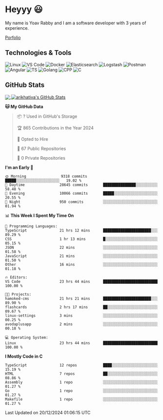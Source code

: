 
# Heyyy 😃
My name is Yoav Rabby and I am a software developer with 3 years of experience.

<a href="https://yoavrabby.com">
  Porfolio
</a>

## Technologies & Tools
![Linux](https://img.shields.io/badge/Linux-FCC624?style=flat&logo=linux&logoColor=black)
![VS Code](https://img.shields.io/badge/-VS%20Code-007ACC?style=flat-square&logo=visual-studio-code)
![Docker](https://img.shields.io/badge/Docker-E9F8FF?style=flat-square&logo=Docker)
![Elasticsearch](https://img.shields.io/badge/Elasticsearch-F8FDC5?style=flat-square&logo=elasticsearch&logoColor=lightblue)
![Logstash](https://img.shields.io/badge/Logstash-F8FDC5?style=flat-square&logo=logstash&logoColor=orange)
![Postman](https://img.shields.io/badge/Postman-F6BB43?style=flat-square&logo=Postman&logoColor=white)
![Angular](https://img.shields.io/badge/Angular-red?style=flat-square&logo=angular)
![TS](https://shields.io/badge/TypeScript-3178C6?logo=TypeScript&logoColor=FFF&style=flat-square)
![Golang](https://img.shields.io/badge/Golang-CBFBFD?style=flat-square&logo=go)
![CPP](https://img.shields.io/badge/C++-00599C?style=flat-square&logo=C%2B%2B&logoColor=white)
![C](https://img.shields.io/badge/C-F0F8FF?style=flat-square&logo=C)

## GitHub Stats
<a href="https://github.com/arikhativa/arikhativa">
  <img align="center" src="https://github-readme-stats.vercel.app/api/top-langs/?username=arikhativa&hide=java,html,tex&title_color=ffffff&text_color=c9cacc&icon_color=2bbc8a&bg_color=1d1f21&langs_count=3" />
</a>
<a href="https://github.com/arikhativa/arikhativa">
  <img align="center" src="https://github-readme-stats.vercel.app/api?username=arikhativa&show_icons=true&line_height=27&count_private=true&title_color=ffffff&text_color=c9cacc&icon_color=2bbc8a&bg_color=1d1f21" alt="arikhativa's GitHub Stats" />
</a>

<!--START_SECTION:waka-->
**🐱 My GitHub Data** 

> 📦 ? Used in GitHub's Storage 
 > 
> 🏆 865 Contributions in the Year 2024
 > 
> 💼 Opted to Hire
 > 
> 📜 67 Public Repositories 
 > 
> 🔑 0 Private Repositories 
 > 
**I'm an Early 🐤** 

```text
🌞 Morning                9318 commits        █████░░░░░░░░░░░░░░░░░░░░   19.02 % 
🌆 Daytime                28645 commits       ███████████████░░░░░░░░░░   58.48 % 
🌃 Evening                10066 commits       █████░░░░░░░░░░░░░░░░░░░░   20.55 % 
🌙 Night                  950 commits         ░░░░░░░░░░░░░░░░░░░░░░░░░   01.94 % 
```


📊 **This Week I Spent My Time On** 

```text
💬 Programming Languages: 
TypeScript               21 hrs 12 mins      ██████████████████████░░░   89.29 % 
CSS                      1 hr 13 mins        █░░░░░░░░░░░░░░░░░░░░░░░░   05.15 % 
JSON                     22 mins             ░░░░░░░░░░░░░░░░░░░░░░░░░   01.58 % 
JavaScript               21 mins             ░░░░░░░░░░░░░░░░░░░░░░░░░   01.50 % 
Other                    16 mins             ░░░░░░░░░░░░░░░░░░░░░░░░░   01.18 % 

🔥 Editors: 
VS Code                  23 hrs 44 mins      █████████████████████████   100.00 % 

🐱‍💻 Projects: 
hamoked-cms              21 hrs 21 mins      ██████████████████████░░░   89.90 % 
flashcards               2 hrs 17 mins       ██░░░░░░░░░░░░░░░░░░░░░░░   09.67 % 
linux-settings           3 mins              ░░░░░░░░░░░░░░░░░░░░░░░░░   00.25 % 
avodaplusapp             2 mins              ░░░░░░░░░░░░░░░░░░░░░░░░░   00.18 % 

💻 Operating System: 
Linux                    23 hrs 44 mins      █████████████████████████   100.00 % 
```

**I Mostly Code in C** 

```text
TypeScript               12 repos            ████░░░░░░░░░░░░░░░░░░░░░   15.19 % 
HTML                     7 repos             ██░░░░░░░░░░░░░░░░░░░░░░░   08.86 % 
Assembly                 1 repo              ░░░░░░░░░░░░░░░░░░░░░░░░░   01.27 % 
Go                       1 repo              ░░░░░░░░░░░░░░░░░░░░░░░░░   01.27 % 
Makefile                 1 repo              ░░░░░░░░░░░░░░░░░░░░░░░░░   01.27 % 
```




 Last Updated on 20/12/2024 01:06:15 UTC
<!--END_SECTION:waka-->
